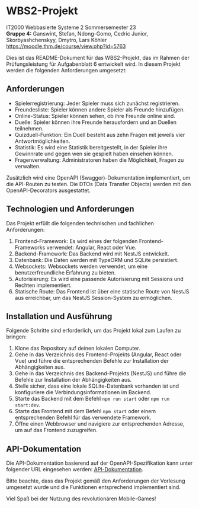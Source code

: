 # WBS2-Projekt

IT2000 Webbasierte Systeme 2
Sommersemester 23  
**Gruppe 4:** Ganswint, Stefan, Ndong-Gomo, Cedric Junior, Skorbyashchenskyy, Dmytro, Lars Köhler
https://moodle.thm.de/course/view.php?id=5763

Dies ist das README-Dokument für das WBS2-Projekt, das im Rahmen der Prüfungsleistung für Aufgabenblatt 6 entwickelt wird. In diesem Projekt werden die folgenden Anforderungen umgesetzt:

## Anforderungen

- Spielerregistrierung: Jeder Spieler muss sich zunächst registrieren.
- Freundesliste: Spieler können andere Spieler als Freunde hinzufügen.
- Online-Status: Spieler können sehen, ob ihre Freunde online sind.
- Duelle: Spieler können ihre Freunde herausfordern und an Duellen teilnehmen.
- Quizduell-Funktion: Ein Duell besteht aus zehn Fragen mit jeweils vier Antwortmöglichkeiten.
- Statistik: Es wird eine Statistik bereitgestellt, in der Spieler ihre Gewinnrate und gegen wen sie gespielt haben einsehen können.
- Fragenverwaltung: Administratoren haben die Möglichkeit, Fragen zu verwalten.

Zusätzlich wird eine OpenAPI (Swagger)-Dokumentation implementiert, um die API-Routen zu testen. Die DTOs (Data Transfer Objects) werden mit den OpenAPI-Decorators ausgestattet.

## Technologien und Anforderungen

Das Projekt erfüllt die folgenden technischen und fachlichen Anforderungen:

1. Frontend-Framework: Es wird eines der folgenden Frontend-Frameworks verwendet: Angular, React oder Vue.
2. Backend-Framework: Das Backend wird mit NestJS entwickelt.
3. Datenbank: Die Daten werden mit TypeORM und SQLite persistiert.
4. Websockets: Websockets werden verwendet, um eine benutzerfreundliche Erfahrung zu bieten.
5. Autorisierung: Es wird eine passende Autorisierung mit Sessions und Rechten implementiert.
6. Statische Route: Das Frontend ist über eine statische Route von NestJS aus erreichbar, um das NestJS Session-System zu ermöglichen.

## Installation und Ausführung

Folgende Schritte sind erforderlich, um das Projekt lokal zum Laufen zu bringen:

1. Klone das Repository auf deinen lokalen Computer.
2. Gehe in das Verzeichnis des Frontend-Projekts (Angular, React oder Vue) und führe die entsprechenden Befehle zur Installation der Abhängigkeiten aus.
3. Gehe in das Verzeichnis des Backend-Projekts (NestJS) und führe die Befehle zur Installation der Abhängigkeiten aus.
4. Stelle sicher, dass eine lokale SQLite-Datenbank vorhanden ist und konfiguriere die Verbindungsinformationen im Backend.
5. Starte das Backend mit dem Befehl `npm run start` oder `npm run start:dev`.
6. Starte das Frontend mit dem Befehl `npm start` oder einem entsprechenden Befehl für das verwendete Framework.
7. Öffne einen Webbrowser und navigiere zur entsprechenden Adresse, um auf das Frontend zuzugreifen.

## API-Dokumentation

Die API-Dokumentation basierend auf der OpenAPI-Spezifikation kann unter folgender URL eingesehen werden: [API-Dokumentation](http://localhost:3000/api/docs).

Bitte beachte, dass das Projekt gemäß den Anforderungen der Vorlesung umgesetzt wurde und die Funktionen entsprechend implementiert sind.

Viel Spaß bei der Nutzung des revolutionären Mobile-Games!

